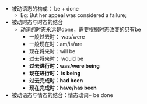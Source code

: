 - 被动语态的构成： be + done
  - Eg: But her appeal was considered a failure;
- 被动时态与时态的结合
  - 动词的时态永远是done，需要根据时态改变的只有be
    - 一般过去时： was/were
    - 一般现在时：am/is/are
    - 现在将来时：will be
    - 过去将来时： would be
    - **过去进行时：was/were being**
    - **现在进行时： is being**
    - **过去完成时：had been**
    - **现在完成时：have/has been**
- 被动语态与情态的结合：情态动词+ be done 